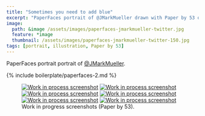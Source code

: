 ```yaml
---
title: "Sometimes you need to add blue"
excerpt: "PaperFaces portrait of @JMarkMueller drawn with Paper by 53 on an iPad."
image: 
  path: &image /assets/images/paperfaces-jmarkmueller-twitter.jpg 
  feature: *image
  thumbnail: /assets/images/paperfaces-jmarkmueller-twitter-150.jpg
tags: [portrait, illustration, Paper by 53]
---
```


PaperFaces portrait portrait of [@JMarkMueller](http://twitter.com/JMarkMueller).

{% include boilerplate/paperfaces-2.md %}

<figure class="half">
	<a href="/assets/images/paperfaces-jmarkmueller-process-1-lg.jpg"><img src="/assets/images/paperfaces-jmarkmueller-process-1-600.jpg" alt="Work in process screenshot"></a>
	<a href="/assets/images/paperfaces-jmarkmueller-process-2-lg.jpg"><img src="/assets/images/paperfaces-jmarkmueller-process-2-600.jpg" alt="Work in process screenshot"></a>
	<a href="/assets/images/paperfaces-jmarkmueller-process-3-lg.jpg"><img src="/assets/images/paperfaces-jmarkmueller-process-3-600.jpg" alt="Work in process screenshot"></a>
	<a href="/assets/images/paperfaces-jmarkmueller-process-4-lg.jpg"><img src="/assets/images/paperfaces-jmarkmueller-process-4-600.jpg" alt="Work in process screenshot"></a>
	<a href="/assets/images/paperfaces-jmarkmueller-process-5-lg.jpg"><img src="/assets/images/paperfaces-jmarkmueller-process-5-600.jpg" alt="Work in process screenshot"></a>
	<a href="/assets/images/paperfaces-jmarkmueller-process-6-lg.jpg"><img src="/assets/images/paperfaces-jmarkmueller-process-6-600.jpg" alt="Work in process screenshot"></a>
	<figcaption>Work in progress screenshots (Paper by 53).</figcaption>
</figure>
